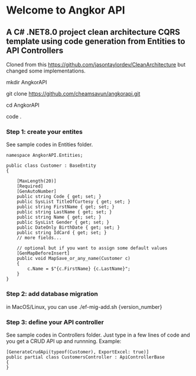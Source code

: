# Welcome to Angkor API 

## A C# .NET8.0 project clean architecture CQRS template using code generation from Entities to API Controllers

Cloned from this https://github.com/jasontaylordev/CleanArchitecture but changed some implementations.

mkdir AngkorAPI

git clone https://github.com/cheamsavun/angkorapi.git

cd AngkorAPI

code .

### Step 1: create your entites
See sample codes in Entities folder.

```
namespace AngkorAPI.Entities;

public class Customer : BaseEntity
{

    [MaxLength(20)]
    [Required]
    [GenAutoNumber]
    public string Code { get; set; }
    public SysList TitleOfCurtesy { get; set; }
    public string FirstName { get; set; }
    public string LastName { get; set; }
    public string Name { get; set; }
    public SysList Gender { get; set; }
    public DateOnly BirthDate { get; set; }
    public string IdCard { get; set; }
    // more fields...

    // optional but if you want to assign some default values 
    [GenMapBeforeInsert]
    public void MapSave_or_any_name(Customer c)
    {
        c.Name = $"{c.FirstName} {c.LastName}";
    }
}
```

### Step 2: add database migration
in MacOS/Linux, you can use ./ef-mig-add.sh {version_number}

### Step 3: define your API controller
See sample codes in Controllers folder. Just type in a few lines of code and you get a CRUD API up and runnning. Example:

```
[GenerateCrudApi(typeof(Customer), ExportExcel: true)]
public partial class CustomersController : ApiControllerBase
{
}
```

